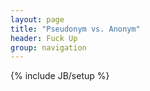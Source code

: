 ```yaml
---
layout: page
title: "Pseudonym vs. Anonym"
header: Fuck Up
group: navigation
---
```

{% include JB/setup %}
